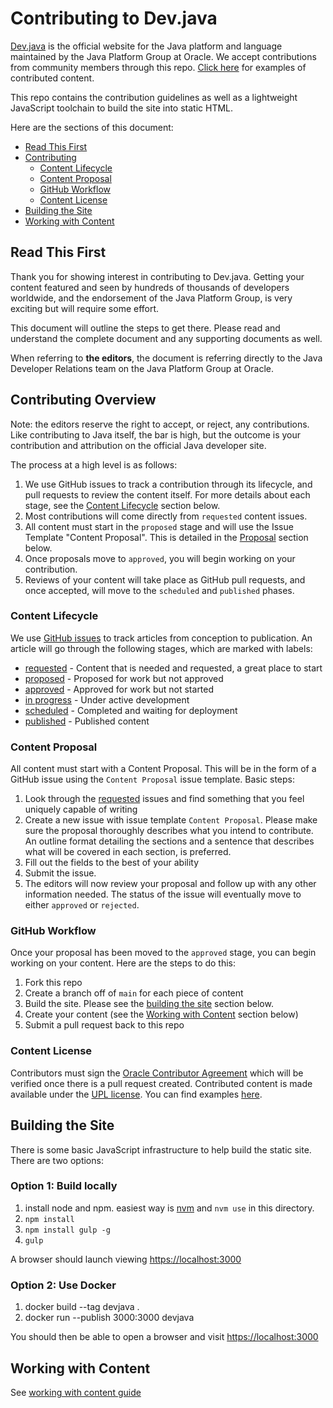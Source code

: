 # Contributing to Dev.java

[Dev.java](https://dev.java) is the official website for the Java platform and language maintained by the Java Platform Group at Oracle. We accept contributions from community members through this repo. [Click here](https://dev.java/authors) for examples of contributed content.

This repo contains the contribution guidelines as well as a lightweight JavaScript toolchain to build the site into static HTML.

Here are the sections of this document:

* [Read This First](#read-this-first)
* [Contributing](#contributing)
    * [Content Lifecycle](#content-lifecycle)
    * [Content Proposal](#content-proposal)
    * [GitHub Workflow](#github-workflow)
    * [Content License](#content-license)
* [Building the Site](#building-the-site)
* [Working with Content](#working-with-content)


## Read This First

Thank you for showing interest in contributing to Dev.java. Getting your content featured and seen by hundreds of thousands of developers worldwide, and the endorsement of the Java Platform Group, is very exciting but will require some effort.

This document will outline the steps to get there. Please read and understand the complete document and any supporting documents as well.

When referring to **the editors**, the document is referring directly to the Java Developer Relations team on the Java Platform Group at Oracle.

## Contributing Overview

Note: the editors reserve the right to accept, or reject, any contributions. Like contributing to Java itself, the bar is high, but the outcome is your contribution and attribution on the official Java developer site.

The process at a high level is as follows:

1. We use GitHub issues to track a contribution through its lifecycle, and pull requests to review the content itself. For more details about each stage, see the [Content Lifecycle](#content-lifecycle) section below.
1. Most contributions will come directly from `requested` content issues.
1. All content must start in the `proposed` stage and will use the Issue Template "Content Proposal". This is detailed in the [Proposal](#proposal) section below.
1. Once proposals move to `approved`, you will begin working on your contribution.
1. Reviews of your content will take place as GitHub pull requests, and once accepted, will move to the `scheduled` and `published` phases.


### Content Lifecycle

We use [GitHub issues](https://github.com/java/devjava-content/issues) to track articles from conception to publication. An article will go through the following stages, which are marked with labels:

* [requested](https://github.com/java/devjava-content/labels/requested) - Content that is needed and requested, a great place to start
* [proposed](https://github.com/java/devjava-content/labels/proposed) - Proposed for work but not approved
* [approved](https://github.com/java/devjava-content/labels/approved) - Approved for work but not started
* [in progress](https://github.com/java/devjava-content/labels/in-progress) - Under active development
* [scheduled](https://github.com/java/devjava-content/labels/scheduled) - Completed and waiting for deployment
* [published](https://github.com/java/devjava-content/issues?utf8=%E2%9C%93&q=label%3Apublished%20) - Published content


### Content Proposal

All content must start with a Content Proposal. This will be in the form of a GitHub issue using the `Content Proposal` issue template. Basic steps:

1. Look through the [requested](https://github.com/java/devjava-content/labels/requested) issues and find something that you feel uniquely capable of writing
1. Create a new issue with issue template `Content Proposal`. Please make sure the proposal thoroughly describes what you intend to contribute. An outline format detailing the sections and a sentence that describes what will be covered in each section, is preferred.
1. Fill out the fields to the best of your ability
1. Submit the issue.
1. The editors will now review your proposal and follow up with any other information needed. The status of the issue will eventually move to either `approved` or `rejected`.


### GitHub Workflow

Once your proposal has been moved to the `approved` stage, you can begin working on your content. Here are the steps to do this:

1. Fork this repo
1. Create a branch off of `main` for each piece of content
1. Build the site. Please see the [building the site](#building-the-site) section below.
1. Create your content (see the [Working with Content](#working-with-content) section below)
1. Submit a pull request back to this repo


### Content License

Contributors must sign the [Oracle Contributor Agreement](https://oca.opensource.oracle.com/) which will be verified once there is a pull request created. Contributed content is made available under the [UPL license](https://oss.oracle.com/licenses/upl/). You can find examples [here](https://dev.java/authors).


## Building the Site

There is some basic JavaScript infrastructure to help build the static site. There are two options:

### Option 1: Build locally

1. install node and npm. easiest way is [nvm](https://github.com/nvm-sh/nvm) and `nvm use` in this directory.
1. `npm install`
1. `npm install gulp -g`
1. `gulp`

A browser should launch viewing [https://localhost:3000](https://localhost:3000) 

### Option 2: Use Docker

1. docker build --tag devjava .
1. docker run --publish 3000:3000 devjava

You should then be able to open a browser and visit [https://localhost:3000](https://localhost:3000)


## Working with Content

See [working with content guide](/docs/working-with-content.md)

